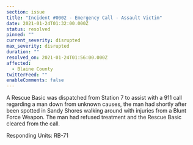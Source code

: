 ```yaml
---
section: issue
title: "Incident #0002 - Emergency Call - Assault Victim"
date: 2021-01-24T01:32:00.000Z
status: resolved
pinned: ""
current_severity: disrupted
max_severity: disrupted
duration: ""
resolved_on: 2021-01-24T01:56:00.000Z
affected:
  - Blaine County
twitterFeed: ""
enableComments: false
---
```

A Rescue Basic was dispatched from Station 7 to assist with a 911 call regarding a man down from unknown causes, the man had shortly after been spotted in Sandy Shores walking around with injuries from a Blunt Force Weapon. The man had refused treatment and the Rescue Basic cleared from the call.

Responding Units: RB-71